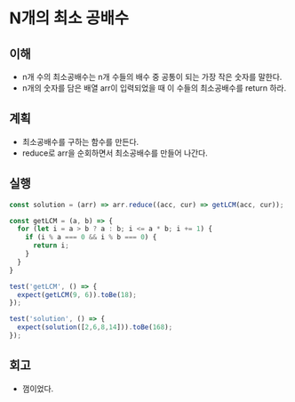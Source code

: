# N개의 최소 공배수

## 이해

- n개 수의 최소공배수는 n개 수들의 배수 중 공통이 되는 가장 작은 숫자를 말한다.
- n개의 숫자를 담은 배열 arr이 입력되었을 때 이 수들의 최소공배수를 return 하라.

## 계획

- 최소공배수를 구하는 함수를 만든다.
- reduce로 arr을 순회하면서 최소공배수를 만들어 나간다.

## 실행

```javascript
const solution = (arr) => arr.reduce((acc, cur) => getLCM(acc, cur));

const getLCM = (a, b) => {
  for (let i = a > b ? a : b; i <= a * b; i += 1) {
    if (i % a === 0 && i % b === 0) {
      return i;
    }
  }
}

test('getLCM', () => {
  expect(getLCM(9, 6)).toBe(18);
});

test('solution', () => {
  expect(solution([2,6,8,14])).toBe(168);
});
```

## 회고

- 껌이었다.
